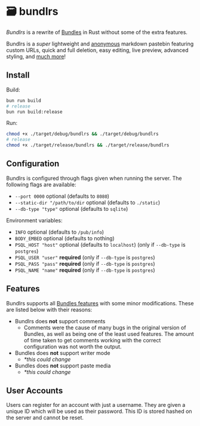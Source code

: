 # 🗃️ bundlrs

*Bundlrs* is a rewrite of [Bundles](https://codeberg.org/SentryTwo/bundles) in Rust without some of the extra features.

Bundlrs is a *super* lightweight and [anonymous](#user-accounts) markdown pastebin featuring custom URLs, quick and full deletion, easy editing, live preview, advanced styling, and [much more](#features)!

## Install

Build:

```bash
bun run build
# release
bun run build:release
```

Run:

```bash
chmod +x ./target/debug/bundlrs && ./target/debug/bundlrs
# release
chmod +x ./target/release/bundlrs && ./target/release/bundlrs
```

## Configuration

Bundlrs is configured through flags given when running the server. The following flags are available:

- `--port 0000` optional (defaults to `8080`)
- `--static-dir "/path/to/dir` optional (defaults to `./static`)
- `--db-type "type"` optional (defaults to `sqlite`)

Environment variables:

- `INFO` optional (defaults to `/pub/info`)
- `BODY_EMBED` optional (defaults to nothing)
- `PSQL_HOST "host"` optional (defaults to `localhost`) (only if `--db-type` is `postgres`)
- `PSQL_USER "user"` **required** (only if `--db-type` is `postgres`)
- `PSQL_PASS "pass"` **required** (only if `--db-type` is `postgres`)
- `PSQL_NAME "name"` **required** (only if `--db-type` is `postgres`)

## Features

Bundlrs supports all [Bundles features](https://bundles.cc/what#features) with some minor modifications. These are listed below with their reasons:

- Bundlrs does **not** support comments
    - Comments were the cause of many bugs in the original version of Bundles, as well as being one of the least used features. The amount of time taken to get comments working with the correct configuration was not worth the output.
- Bundles does **not** support writer mode
    - *\*this could change*
- Bundles does **not** support paste media
    - *\*this could change*

## User Accounts

Users can register for an account with just a username. They are given a unique ID which will be used as their password. This ID is stored hashed on the server and cannot be reset.
